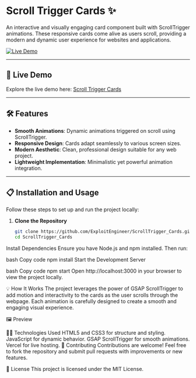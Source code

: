 # Scroll Trigger Cards ✨

An interactive and visually engaging card component built with ScrollTrigger animations. These responsive cards come alive as users scroll, providing a modern and dynamic user experience for websites and applications.

[![Live Demo](https://img.shields.io/badge/Live%20Demo-Visit%20Here-brightgreen)](https://scroll-trigger-cards.vercel.app/)

---

## 📸 Live Demo

Explore the live demo here: [Scroll Trigger Cards](https://scroll-trigger-cards.vercel.app/)

---

## 🛠 Features

- **Smooth Animations**: Dynamic animations triggered on scroll using ScrollTrigger.
- **Responsive Design**: Cards adapt seamlessly to various screen sizes.
- **Modern Aesthetic**: Clean, professional design suitable for any web project.
- **Lightweight Implementation**: Minimalistic yet powerful animation integration.

---

## 📋 Installation and Usage

Follow these steps to set up and run the project locally:

1. **Clone the Repository**
   ```bash
   git clone https://github.com/ExploitEngineer/ScrollTrigger_Cards.git
   cd ScrollTrigger_Cards
Install Dependencies Ensure you have Node.js and npm installed. Then run:

bash
Copy code
npm install
Start the Development Server

bash
Copy code
npm start
Open http://localhost:3000 in your browser to view the project locally.

💡 How It Works
The project leverages the power of GSAP ScrollTrigger to add motion and interactivity to the cards as the user scrolls through the webpage. Each animation is carefully designed to create a smooth and engaging visual experience.

🖼 Preview

🧑‍💻 Technologies Used
HTML5 and CSS3 for structure and styling.
JavaScript for dynamic behavior.
GSAP ScrollTrigger for smooth animations.
Vercel for live hosting.
🌟 Contributing
Contributions are welcome! Feel free to fork the repository and submit pull requests with improvements or new features.

📄 License
This project is licensed under the MIT License.

